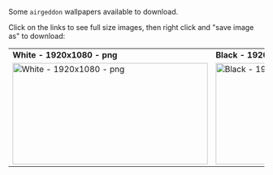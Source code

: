 Some `airgeddon` wallpapers available to download.

Click on the links to see full size images, then right click and "save image as" to download:

<div align="center">
<table>
  <tr>
    <td>
        <b>White - 1920x1080 - png</b>
    </td>
    <td>
       <b>Black - 1920x1080 - png</b>
    </td>
  </tr>
  <tr>
    <td>
        <a href="https://raw.githubusercontent.com/v1s1t0r1sh3r3/airgeddon/dev/imgs/wiki/airgeddon_wallpaper_white_1920x1080.png">
	<img src="https://raw.githubusercontent.com/v1s1t0r1sh3r3/airgeddon/dev/imgs/wiki/airgeddon_wallpaper_white_1920x1080.png" width="384" height="200" title="White - 1920x1080 - png" />
</a>
    </td>
    <td>
       <a href="https://raw.githubusercontent.com/v1s1t0r1sh3r3/airgeddon/dev/imgs/wiki/airgeddon_wallpaper_black_1920x1080.png">
	<img src="https://raw.githubusercontent.com/v1s1t0r1sh3r3/airgeddon/dev/imgs/wiki/airgeddon_wallpaper_black_1920x1080.png" width="384" height="200" title="Black - 1920x1080 - png" />
</a>
    </td>
  </tr>

